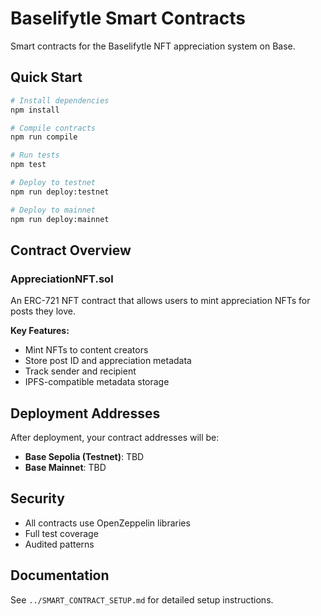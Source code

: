 # Baselifytle Smart Contracts

Smart contracts for the Baselifytle NFT appreciation system on Base.

## Quick Start

```bash
# Install dependencies
npm install

# Compile contracts
npm run compile

# Run tests
npm test

# Deploy to testnet
npm run deploy:testnet

# Deploy to mainnet
npm run deploy:mainnet
```

## Contract Overview

### AppreciationNFT.sol

An ERC-721 NFT contract that allows users to mint appreciation NFTs for posts they love.

**Key Features:**
- Mint NFTs to content creators
- Store post ID and appreciation metadata
- Track sender and recipient
- IPFS-compatible metadata storage

## Deployment Addresses

After deployment, your contract addresses will be:

- **Base Sepolia (Testnet)**: TBD
- **Base Mainnet**: TBD

## Security

- All contracts use OpenZeppelin libraries
- Full test coverage
- Audited patterns

## Documentation

See `../SMART_CONTRACT_SETUP.md` for detailed setup instructions.

